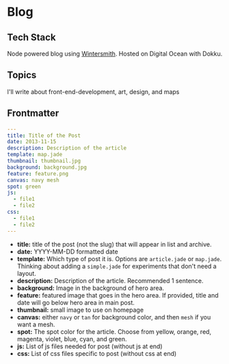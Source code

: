 
# Blog

## Tech Stack

Node powered blog using [Wintersmith](https://github.com/jnordberg/wintersmith). Hosted on Digital Ocean with Dokku.

## Topics

I'll write about front-end-development, art, design, and maps

## Frontmatter

```yaml
---
title: Title of the Post
date: 2013-11-15
description: Description of the article
template: map.jade
thumbnail: thumbnail.jpg
background: background.jpg
feature: feature.png
canvas: navy mesh
spot: green
js:
  - file1
  - file2
css:
  - file1
  - file2
---
```

- **title:** title of the post (not the slug) that will appear in list and archive.
- **date:** YYYY-MM-DD formatted date
- **template:** Which type of post it is. Options are ```article.jade``` or ```map.jade```. Thinking about adding a ```simple.jade``` for experiments that don't need a layout.
- **description:** Description of the article. Recommended 1 sentence.
- **background:** Image in the background of hero area.
- **feature:** featured image that goes in the hero area. If provided, title and date will go below hero area in main post.
- **thumbnail:** small image to use on homepage
- **canvas:** either ```navy``` or ```tan``` for background color, and then ```mesh``` if you want a mesh.
- **spot:** The spot color for the article. Choose from yellow, orange, red, magenta, violet, blue, cyan, and green.
- **js:** List of js files needed for post (without js at end)
- **css:** List of css files specific to post (without css at end)

